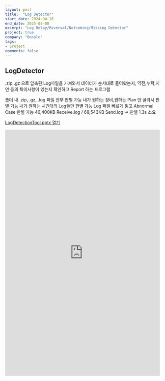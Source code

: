 ```yaml
---
layout: post
title:  "Log Detector"
start_date: 2024-04-16
end_date: 2025-08-08
excerpt: "Log Delay/Reversal/Notcoming/Missing Detector"
project: true
company: "Doople"
tags:
- project
comments: false
---
```


## LogDetector

.zip,.gz 으로 압축된 Log파일을 가져와서 데이터가 순서대로 들어왔는지, 역전,누락,지연 등의 특이사항이 있는지 확인하고 Report 하는 프로그램

폴더 내 .zip, .gz, .log 파일 전부 판별 가능
내가 원하는 장비,원하는 Plan 만 골라서 판별 가능
내가 원하는 시간대의 Log들만 판별 가능
Log 파일 빠르게 읽고 Abnormal Case 판별 가능
46,400KB Receive.log / 68,543KB Send.log => 판별 1.3s 소요

[LogDetectionTool.pptx 열기](/_document/LogDetectionTool.pptx)


<iframe 
  src="https://view.officeapps.live.com/op/embed.aspx?src={{ site.url }}/_document/LogDetectionTool.pptx" 
  width="100%" 
  height="800" 
  frameborder="0">
</iframe>
